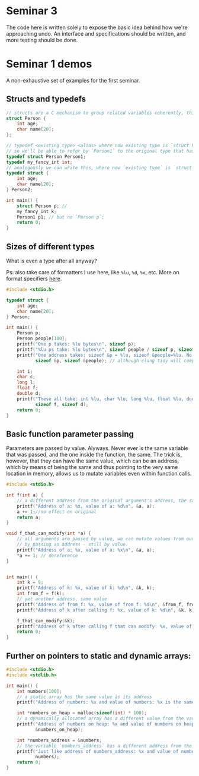 # Seminar 3
The code here is written solely to expose the basic idea behind how we're approaching undo. An interface and specifications should be written, and more testing should be done. 

# Seminar 1 demos
A non-exhaustive set of examples for the first seminar.
## Structs and typedefs

```c
// structs are a C mechanism to group related variables coherently, think of them as ancient classes, or at least their precursors
struct Person {
    int age;
    char name[20];
};

// typedef <existing type> <alias> where now existing type is `struct Person` and alias is `Person1`,
// so we'll be able to refer by `Person1` to the original type that has to spell `struct Person`;
typedef struct Person Person1;
typedef my_fancy_int int;
// analogously we can write this, where now `existing type` is `struct { ... }` and alias is `Person2`
typedef struct {
    int age;
    char name[20];
} Person2;

int main() {
    struct Person p; // 
    my_fancy_int k;
    Person1 p1; // but no `Person p`;
    return 0;
}
```

## Sizes of different types
What is even a type after all anyway?

Ps: also take care of formatters I use here, like `%lu`, `%d`, `%x`, etc. More on format specifiers [here](https://www.geeksforgeeks.org/format-specifiers-in-c/).
```c
#include <stdio.h>

typedef struct {
    int age;
    char name[20];
} Person;

int main() {
    Person p;
    Person people[100];
    printf("One p takes: %lu bytes\n", sizeof p);
    printf("%lu ps take: %lu bytes\n", sizeof people / sizeof p, sizeof people);
    printf("One address takes: sizeof &p = %lu, sizeof &people=%lu. No matter the type, an address is an address\n",
           sizeof &p, sizeof &people); // although clang tidy will complain

    int i;
    char c;
    long l;
    float f;
    double d;
    printf("These all take: int %lu, char %lu, long %lu, float %lu, double %lu\n", sizeof i, sizeof c, sizeof l,
           sizeof f, sizeof d);
    return 0;
}
```

## Basic function parameter passing
Parameters are passed by value. Alyways. Never ever is the same variable that was passed, and the one inside the function, the same. 
The trick is, however, that they can have the same value, which can be an address, which by means of being the same and thus pointing to the
very same location in memory, allows us to mutate variables even within function calls.
```c
#include <stdio.h>

int f(int a) {
    // a different address from the original argument's address, the same value
    printf("Address of a: %x, value of a: %d\n", &a, a);
    a += 1;//no effect on original
    return a;
}

void f_that_can_modify(int *a) {
    // all arguments are passed by value, we can mutate values from outside the original scope of the function
    // by passing an address - still by value.
    printf("Address of a: %x, value of a: %x\n", &a, a);
    *a += 1; // dereference
}


int main() {
    int k = 9;
    printf("Address of k: %x, value of k: %d\n", &k, k);
    int from_f = f(k);
    // yet another address, same value
    printf("Address of from_f: %x, value of from_f: %d\n", &from_f, from_f);
    printf("Address of k after calling f: %x, value of k: %d\n", &k, k);

    f_that_can_modify(&k);
    printf("Address of k after calling f that can modify: %x, value of k: %d\n", &k, k);
    return 0;
}
```

## Further on pointers to static and dynamic arrays:

```c
#include <stdio.h>
#include <stdlib.h>

int main() {
    int numbers[100];
    // a static array has the same value as its address
    printf("Address of numbers: %x and value of numbers: %x is the same\n", numbers, &numbers);

    int *numbers_on_heap = malloc(sizeof(int) * 100);
    // a dynamically allocated array has a different value from the variable's address
    printf("Address of numbers on heap: %x and value of numbers on heap: %x is not the same\n", numbers_on_heap,
           &numbers_on_heap);

    int *numbers_address = &numbers;
    // the variable `numbers_address` has a different address from the value it points to, which is `numbers`
    printf("Just like address of numbers_address: %x and value of numbers: %x are different\n", &numbers_address,
           numbers);
    return 0;
}
```

